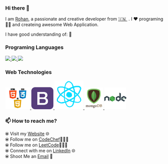 ### Hi there 👋 

I am [Rohan](https://rohansharma06.github.io/rohanportfolio/), a passionate and creative developer from [🇮🇳 ](https://en.wikipedia.org/wiki/India)&nbsp;. I ❤️ programing 👨‍💻 and createing awesome Web Application.


I have good understanding of: 🎯

### Programing Languages

<p float="left">
  <a href="https://en.wikipedia.org/wiki/C_(programming_language)" target="_blank" >
    <img src="https://gifimage.net/wp-content/uploads/2017/10/c-gif-7.gif"  height="90" />
  </a>
  <a href="https://en.wikipedia.org/wiki/C%2B%2B" target="_blank" >
    <img src="https://2.bp.blogspot.com/-z3HC6lmULWs/VY04-cq47kI/AAAAAAAAAwQ/WH7RVNF_ZcA/s1600/f0ff536eb8244be3a825803e6f04f499.gif"  height="90" />
  </a>
  <a href="https://go.java/?intcmp=gojava-banner-java-com" target="_blank" >
    <img src="https://www.logigroup.ma/images/modules/technologies/dev/developpement_java_maroc.gif"  height="70" />
  </a>
 </p>
  
  ### Web Technologies
  
  <p float="left" >
      <a href="https://www.w3.org/wiki/The_web_standards_model_-_HTML_CSS_and_JavaScript" target="_blank" >
        <img src="/images/hcj.png" height="70" />
      </a>
    <a href="https://getbootstrap.com/" target="_blank" >
      <img src="/images/bootstrap.png"  height="70" />
    </a>
    <a href="https://reactjs.org/" target="_blank" >
      <img src="/images/react.gif"  height="92"  />
    </a>
    <a href="https://www.mongodb.com/" target="_blank" >
      <img src="/images/mongo.gif"  height="70"  />
    </a>
    <a href="https://nodejs.org/en/" target="_blank" >
      <img src="/images/node.webp"  height="70"  />
    </a>
  </p>


  
  
### 📫 How to reach me? 

  ⦿ Visit my [Website](https://rohansharma06.github.io/rohanportfolio/) 🌐 <br>
  ⦿ Follow me on [CodeChef](https://www.codechef.com/users/sharma_rohan)👨🏻‍💻 <br>
  ⦿ Follow me on [LeetCode](https://leetcode.com/sharma_rohan/)👨🏻‍💻 <br>
  ⦿ Connect with me on [LinkedIn](https://www.linkedin.com/in/rohan-sharmaa/) 🌐 <br>
  ⦿ Shoot Me an [Email](mailto:rohansharma251998@gmail.com) 💌 <br>



